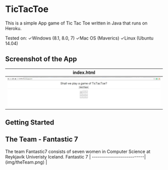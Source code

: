 # TicTacToe
This is a simple App game of Tic Tac Toe written in Java that runs on Heroku.

Tested on:
✓Windows (8.1, 8.0, 7)
✓Mac OS (Maverics)
✓Linux (Ubuntu 14.04)

## Screenshot of the App
index.html                |
--------------------------|
![random](img/random.png) |

## Getting Started

## The Team - Fantastic 7
The team Fantastic7 consists of seven women in Computer Science at Reykjavík Univeristy Iceland.
Fantastic 7               |
--------------------------|
(img/theTeam.png) 		  |